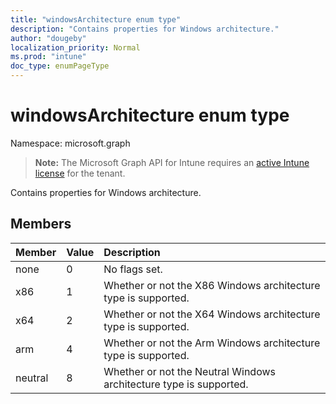 ```yaml
---
title: "windowsArchitecture enum type"
description: "Contains properties for Windows architecture."
author: "dougeby"
localization_priority: Normal
ms.prod: "intune"
doc_type: enumPageType
---
```


# windowsArchitecture enum type

Namespace: microsoft.graph

> **Note:** The Microsoft Graph API for Intune requires an [active Intune license](https://go.microsoft.com/fwlink/?linkid=839381) for the tenant.

Contains properties for Windows architecture.

## Members
|Member|Value|Description|
|:---|:---|:---|
|none|0|No flags set.|
|x86|1|Whether or not the X86 Windows architecture type is supported.|
|x64|2|Whether or not the X64 Windows architecture type is supported.|
|arm|4|Whether or not the Arm Windows architecture type is supported.|
|neutral|8|Whether or not the Neutral Windows architecture type is supported.|










